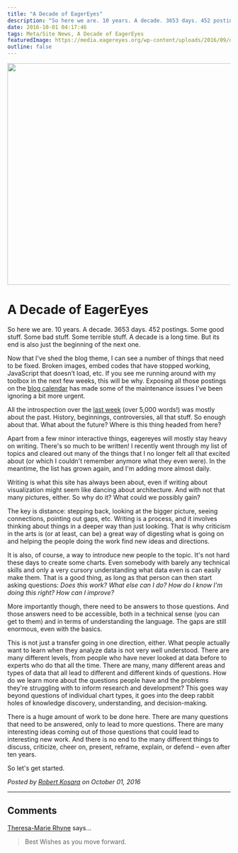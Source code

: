 ```yaml
---
title: "A Decade of EagerEyes"
description: "So here we are. 10 years. A decade. 3653 days. 452 postings. Some good stuff. Some bad stuff. Some terrible stuff. A decade is a long time. But its end is also just the beginning of the next one."
date: 2016-10-01 04:17:46
tags: Meta/Site News, A Decade of EagerEyes
featuredImage: https://media.eagereyes.org/wp-content/uploads/2016/09/decade-teaser.png
outline: false
---
```


<p align="center"><img src="https://media.eagereyes.org/wp-content/uploads/2016/09/decade-teaser.png" width="720" height="500" /></p>

# A Decade of EagerEyes

So here we are. 10 years. A decade. 3653 days. 452 postings. Some good stuff. Some bad stuff. Some terrible stuff. A decade is a long time. But its end is also just the beginning of the next one.

Now that I’ve shed the blog theme, I can see a number of things that need to be fixed. Broken images, embed codes that have stopped working, JavaScript that doesn’t load, etc. If you see me running around with my toolbox in the next few weeks, this will be why. Exposing all those postings on the <a href="/blog-calendar">blog calendar</a> has made some of the maintenance issues I’ve been ignoring a bit more urgent.

All the introspection over the <a href="/tag/eagereyes-decade">last week</a> (over 5,000 words!) was mostly about the past. History, beginnings, controversies, all that stuff. So enough about that. What about the future? Where is this thing headed from here?

Apart from a few minor interactive things, eagereyes will mostly stay heavy on writing. There's so much to be written! I recently went through my list of topics and cleared out many of the things that I no longer felt all that excited about (or which I couldn't remember anymore what they even were). In the meantime, the list has grown again, and I'm adding more almost daily.

Writing is what this site has always been about, even if writing about visualization might seem like dancing about architecture. And with not that many pictures, either. So why do it? What could we possibly gain?

The key is distance: stepping back, looking at the bigger picture, seeing connections, pointing out gaps, etc. Writing is a process, and it involves thinking about things in a deeper way than just looking. That is why criticism in the arts is (or at least, can be) a great way of digesting what is going on and helping the people doing the work find new ideas and directions.

It is also, of course, a way to introduce new people to the topic. It's not hard these days to create some charts. Even somebody with barely any technical skills and only a very cursory understanding what data even is can easily make them. That is a good thing, as long as that person can then start asking questions: <em>Does this work? What else can I do? How do I know I'm doing this right? How can I improve?</em>

More importantly though, there need to be answers to those questions. And those answers need to be accessible, both in a technical sense (you can get to them) and in terms of understanding the language. The gaps are still enormous, even with the basics.

This is not just a transfer going in one direction, either. What people actually want to learn when they analyze data is not very well understood. There are many different levels, from people who have never looked at data before to experts who do that all the time. There are many, many different areas and types of data that all lead to different and different kinds of questions. How do we learn more about the questions people have and the problems they're struggling with to inform research and development? This goes way beyond questions of individual chart types, it goes into the deep rabbit holes of knowledge discovery, understanding, and decision-making.

There is a huge amount of work to be done here. There are many questions that need to be answered, only to lead to more questions. There are many interesting ideas coming out of those questions that could lead to interesting new work. And there is no end to the many different things to discuss, criticize, cheer on, present, reframe, explain, or defend – even after ten years.

So let's get started.


_Posted by <a href="/about">Robert Kosara</a> on October 01, 2016_


<aside class="comments">

---
## Comments

<a href="http://theresamariehyne.com" rel="nofollow noopener" target="_blank">Theresa-Marie Rhyne</a> says…
>	Best Wishes as you move forward.

</aside>

